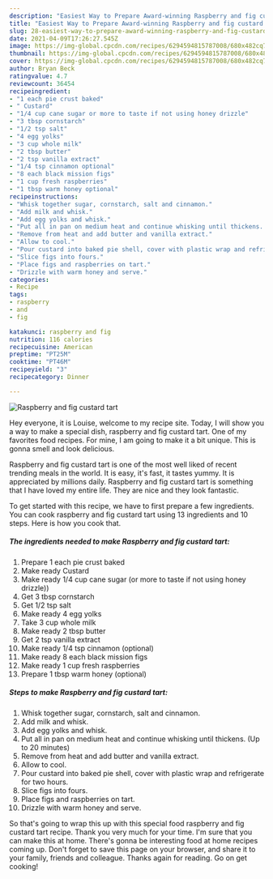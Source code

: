 ```yaml
---
description: "Easiest Way to Prepare Award-winning Raspberry and fig custard tart"
title: "Easiest Way to Prepare Award-winning Raspberry and fig custard tart"
slug: 28-easiest-way-to-prepare-award-winning-raspberry-and-fig-custard-tart
date: 2021-04-09T17:26:27.545Z
image: https://img-global.cpcdn.com/recipes/6294594815787008/680x482cq70/raspberry-and-fig-custard-tart-recipe-main-photo.jpg
thumbnail: https://img-global.cpcdn.com/recipes/6294594815787008/680x482cq70/raspberry-and-fig-custard-tart-recipe-main-photo.jpg
cover: https://img-global.cpcdn.com/recipes/6294594815787008/680x482cq70/raspberry-and-fig-custard-tart-recipe-main-photo.jpg
author: Bryan Beck
ratingvalue: 4.7
reviewcount: 36454
recipeingredient:
- "1 each pie crust baked"
- " Custard"
- "1/4 cup cane sugar or more to taste if not using honey drizzle"
- "3 tbsp cornstarch"
- "1/2 tsp salt"
- "4 egg yolks"
- "3 cup whole milk"
- "2 tbsp butter"
- "2 tsp vanilla extract"
- "1/4 tsp cinnamon optional"
- "8 each black mission figs"
- "1 cup fresh raspberries"
- "1 tbsp warm honey optional"
recipeinstructions:
- "Whisk together sugar, cornstarch, salt and cinnamon."
- "Add milk and whisk."
- "Add egg yolks and whisk."
- "Put all in pan on medium heat and continue whisking until thickens. (Up to 20 minutes)"
- "Remove from heat and add butter and vanilla extract."
- "Allow to cool."
- "Pour custard into baked pie shell, cover with plastic wrap and refrigerate for two hours."
- "Slice figs into fours."
- "Place figs and raspberries on tart."
- "Drizzle with warm honey and serve."
categories:
- Recipe
tags:
- raspberry
- and
- fig

katakunci: raspberry and fig 
nutrition: 116 calories
recipecuisine: American
preptime: "PT25M"
cooktime: "PT46M"
recipeyield: "3"
recipecategory: Dinner

---
```



![Raspberry and fig custard tart](https://img-global.cpcdn.com/recipes/6294594815787008/680x482cq70/raspberry-and-fig-custard-tart-recipe-main-photo.jpg)

Hey everyone, it is Louise, welcome to my recipe site. Today, I will show you a way to make a special dish, raspberry and fig custard tart. One of my favorites food recipes. For mine, I am going to make it a bit unique. This is gonna smell and look delicious.



Raspberry and fig custard tart is one of the most well liked of recent trending meals in the world. It is easy, it's fast, it tastes yummy. It is appreciated by millions daily. Raspberry and fig custard tart is something that I have loved my entire life. They are nice and they look fantastic.


To get started with this recipe, we have to first prepare a few ingredients. You can cook raspberry and fig custard tart using 13 ingredients and 10 steps. Here is how you cook that.

<!--inarticleads1-->

##### The ingredients needed to make Raspberry and fig custard tart:

1. Prepare 1 each pie crust baked
1. Make ready  Custard
1. Make ready 1/4 cup cane sugar (or more to taste if not using honey drizzle))
1. Get 3 tbsp cornstarch
1. Get 1/2 tsp salt
1. Make ready 4 egg yolks
1. Take 3 cup whole milk
1. Make ready 2 tbsp butter
1. Get 2 tsp vanilla extract
1. Make ready 1/4 tsp cinnamon (optional)
1. Make ready 8 each black mission figs
1. Make ready 1 cup fresh raspberries
1. Prepare 1 tbsp warm honey (optional)




<!--inarticleads2-->

##### Steps to make Raspberry and fig custard tart:

1. Whisk together sugar, cornstarch, salt and cinnamon.
1. Add milk and whisk.
1. Add egg yolks and whisk.
1. Put all in pan on medium heat and continue whisking until thickens. (Up to 20 minutes)
1. Remove from heat and add butter and vanilla extract.
1. Allow to cool.
1. Pour custard into baked pie shell, cover with plastic wrap and refrigerate for two hours.
1. Slice figs into fours.
1. Place figs and raspberries on tart.
1. Drizzle with warm honey and serve.




So that's going to wrap this up with this special food raspberry and fig custard tart recipe. Thank you very much for your time. I'm sure that you can make this at home. There's gonna be interesting food at home recipes coming up. Don't forget to save this page on your browser, and share it to your family, friends and colleague. Thanks again for reading. Go on get cooking!
